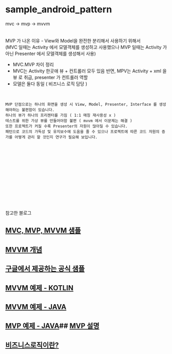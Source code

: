 # sample_android_pattern
mvc -> mvp -> mvvm 
<br/>
<br/>
<br/>
MVP 가 나온 이유 - View와 Model을 완전한 분리해서 사용하기 위해서
<br/>
(MVC 일때는 Activity 에서 모델객체를 생성하고 사용했으나 MVP 일때는 Activity 가아닌 Presenter 에서 모델객체를 생성해서 사용)
<br/>
- MVC.MVP 차이 정리  
- MVC는 Activity 한곳애 뷰 + 컨트롤러 모두 있음 반면, MPV는 Activity + xml 을 뷰 로 취급, presenter 가 컨트롤러 역할 
- 모델은 둘다 동일 ( 비즈니스 로직 담당 )
<br/>

```
MVP 단점으로는 하나의 화면을 생성 시 View, Model, Presenter, Interface 를 생성해야하는 불편함이 있습니다. 
하나의 뷰가 하나의 프리젠터를 가짐 ( 1:1 매칭 재사용성 x )
테스트를 위한 가상 뷰를 만들어야함 불편 ( mvvm 에서 이문제는 해결 )
또한 프로젝트가 커질 수록 Presenter의 자원이 많아질 수 있습니다. 
패턴으로 코드의 가독성 및 유지보수에 도움을 줄 수 있으나 프로젝트에 따른 코드 자원의 증가를 어떻게 관리 할 것인지 연구가 필요해 보입니다. 
```


<br/>
<br/>
<br/>
<br/>
<br/>
<br/>
<br/>
<br/>
<br/>
<br/>
<br/>
<br/>
참고한 블로그

## [MVC, MVP, MVVM 샘플](https://academy.realm.io/kr/posts/eric-maxwell-mvc-mvp-and-mvvm-on-android)

## [MVVM 개념](https://velog.io/@jojo_devstory/%EC%95%88%EB%93%9C%EB%A1%9C%EC%9D%B4%EB%93%9C-%EC%95%84%ED%82%A4%ED%85%8D%EC%B2%98-%ED%8C%A8%ED%84%B4-MVVM%EC%9D%B4-%EB%AD%98%EA%B9%8C)

## [구글에서 제공하는 공식 샘플](https://github.com/android/architecture-samples)

## [MVVM 예제 - KOTLIN](https://github.com/AgustaRC/MVVMArchitecture/tree/master/app/src/main/java/com/leopold/mvvm)

## [MVVM 예제 - JAVA](https://github.com/MindorksOpenSource/android-mvvm-architecture/tree/master/app/src/main/java/com/mindorks/framework/mvvm)

## [MVP 예제 - JAVA](https://github.com/dlwls5201/MyAndroidArchitecture/tree/MVP-Basic-Java/app/src/main/java/com/tistory/black_jin0427/myandroidarchitecture)## [MVP 설명](https://black-jin0427.tistory.com/149)

## [비즈니스로직이란?](https://mommoo.tistory.com/67)
